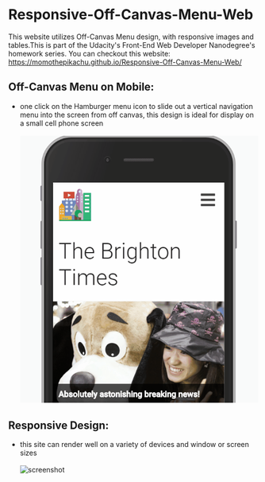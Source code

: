 # Responsive-Off-Canvas-Menu-Web
This website utilizes Off-Canvas Menu design, with responsive images and tables.This is part of the Udacity's Front-End Web Developer Nanodegree's homework series.
You can checkout this website: https://momothepikachu.github.io/Responsive-Off-Canvas-Menu-Web/

## Off-Canvas Menu on Mobile:
- one click on the Hamburger menu icon to slide out a vertical navigation menu into the screen from off canvas, this design is ideal for display on a small cell phone screen
<br><br>
![screenshot](images/offcanvasmenu.gif)

## Responsive Design:
- this site can render well on a variety of devices and window or screen sizes
<br><br>
![screenshot](images/tables.gif)
